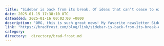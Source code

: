 ```yaml
---
title: "Sidebar is back from its break. Of ideas that can’t cease to exist. "
date: 2025-01-15 17:38:10 UTC
dateadded: 2025-01-16 00:02:00 +0000
description: "OMG, this is such great news! My favorite newsletter Sidebar is back from its break. Designer Fabricio Teixeira is taking over the duties. He explains the spirit of Sidebar: Sidebar has always felt different.&nbsp;It has advocated for a healthier web […]"
link: "https://bradfrost.com/blog/link/sidebar-is-back-from-its-break-of-ideas-that-cant-cease-to-exist/"
category:
directory: _directory/brad-frost.md
---
```

